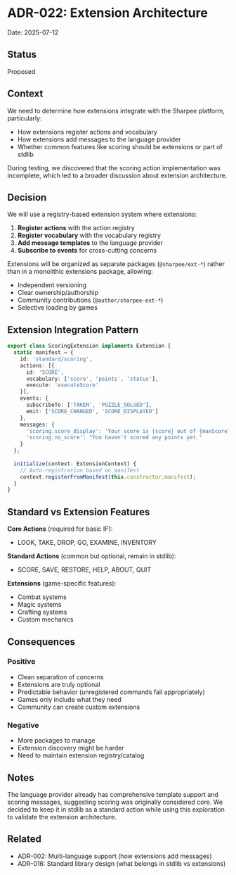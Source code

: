 # ADR-022: Extension Architecture

Date: 2025-07-12

## Status

Proposed

## Context

We need to determine how extensions integrate with the Sharpee platform, particularly:
- How extensions register actions and vocabulary
- How extensions add messages to the language provider
- Whether common features like scoring should be extensions or part of stdlib

During testing, we discovered that the scoring action implementation was incomplete, which led to a broader discussion about extension architecture.

## Decision

We will use a registry-based extension system where extensions:

1. **Register actions** with the action registry
2. **Register vocabulary** with the vocabulary registry  
3. **Add message templates** to the language provider
4. **Subscribe to events** for cross-cutting concerns

Extensions will be organized as separate packages (`@sharpee/ext-*`) rather than in a monolithic extensions package, allowing:
- Independent versioning
- Clear ownership/authorship
- Community contributions (`@author/sharpee-ext-*`)
- Selective loading by games

## Extension Integration Pattern

```typescript
export class ScoringExtension implements Extension {
  static manifest = {
    id: 'standard/scoring',
    actions: [{
      id: 'SCORE',
      vocabulary: ['score', 'points', 'status'],
      execute: 'executeScore'
    }],
    events: {
      subscribeTo: ['TAKEN', 'PUZZLE_SOLVED'],
      emit: ['SCORE_CHANGED', 'SCORE_DISPLAYED']
    },
    messages: {
      'scoring.score_display': 'Your score is {score} out of {maxScore} points.',
      'scoring.no_score': "You haven't scored any points yet."
    }
  };
  
  initialize(context: ExtensionContext) {
    // Auto-registration based on manifest
    context.registerFromManifest(this.constructor.manifest);
  }
}
```

## Standard vs Extension Features

**Core Actions** (required for basic IF):
- LOOK, TAKE, DROP, GO, EXAMINE, INVENTORY

**Standard Actions** (common but optional, remain in stdlib):
- SCORE, SAVE, RESTORE, HELP, ABOUT, QUIT

**Extensions** (game-specific features):
- Combat systems
- Magic systems  
- Crafting systems
- Custom mechanics

## Consequences

### Positive
- Clean separation of concerns
- Extensions are truly optional
- Predictable behavior (unregistered commands fail appropriately)
- Games only include what they need
- Community can create custom extensions

### Negative
- More packages to manage
- Extension discovery might be harder
- Need to maintain extension registry/catalog

## Notes

The language provider already has comprehensive template support and scoring messages, suggesting scoring was originally considered core. We decided to keep it in stdlib as a standard action while using this exploration to validate the extension architecture.

## Related

- ADR-002: Multi-language support (how extensions add messages)
- ADR-016: Standard library design (what belongs in stdlib vs extensions)
